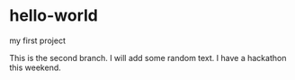 # hello-world
my first project

This is the second branch. I will add some random text. I have a hackathon this weekend. 
